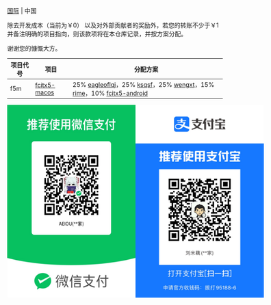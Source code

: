 [国际](README.md)
|
中国

除去开发成本（当前为￥0）
以及对外部贡献者的奖励外，若您的转账不少于￥1 并备注明确的项目指向，则该款项将在本仓库记录，并按方案分配。

谢谢您的慷慨大方。

项目代号|项目|分配方案
-|-|-
f5m|[fcitx5-macos](https://github.com/fcitx-contrib/fcitx5-macos)|25% [eagleoflqj](https://github.com/eagleoflqj)，25% [ksqsf](https://github.com/ksqsf)，25% [wengxt](https://github.com/wengxt)，15% [rime](https://github.com/rime)，10% [fcitx5-android](https://github.com/fcitx5-android)

<div style="display: flex">
<img src="assets/wechat.jpg" width="300px"/>
<img src="assets/alipay.jpg" width="300px" />
</div>
